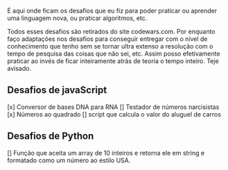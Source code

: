 É aqui onde ficam os desafios que eu fiz para poder praticar ou aprender uma linguagem nova, ou praticar algoritmos, etc.

Todos esses desafios são retirados do site codewars.com. Por enquanto faço adaptações nos desafios para conseguir entregar com o nível de conhecimento que tenho sem se tornar ultra extenso a resolução com o tempo de pesquisa das coisas que não sei, etc. Assim posso efetivamente praticar ao invés de ficar inteiramente atrás de teoria o tempo inteiro. Teje avisado. 

## Desafios de javaScript
[x] Conversor de bases DNA para RNA
[] Testador de números narcisistas
[x] Números ao quadrado
[] script que calcula o valor do aluguel de carros

## Desafios de Python
[] Função que aceita um array de 10 inteiros e retorna ele em string e formatado como um número ao estilo USA.

